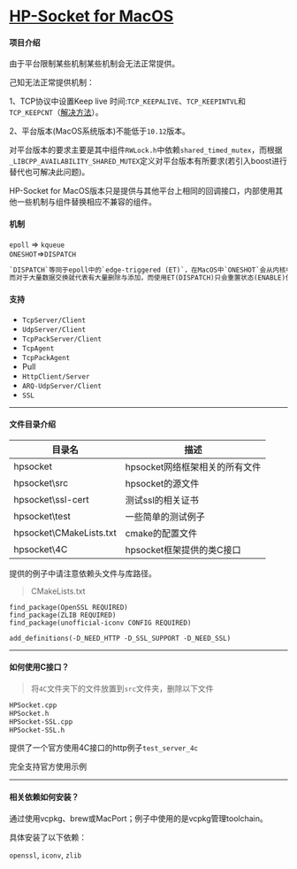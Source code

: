 # [HP-Socket for MacOS](https://gitee.com/xin_chong/HP-Socket-for-macOS)

#### 项目介绍
由于平台限制某些机制某些机制会无法正常提供。

己知无法正常提供机制：

1、TCP协议中设置Keep live 时间:`TCP_KEEPALIVE`、`TCP_KEEPINTVL`和`TCP_KEEPCNT`（[解决方法](http://www.voidcn.com/article/p-afuibcmg-bqk.html)）。

2、平台版本(MacOS系统版本)不能低于`10.12`版本。

对平台版本的要求主要是其中组件`RWLock.h`中依赖`shared_timed_mutex`，而根据`_LIBCPP_AVAILABILITY_SHARED_MUTEX`定义对平台版本有所要求(若引入boost进行替代也可解决此问题)。

HP-Socket for MacOS版本只是提供与其他平台上相同的回调接口，内部使用其他一些机制与组件替换相应不兼容的组件。

#### 机制

`epoll` => `kqueue`  
`ONESHOT`=>`DISPATCH`

```tex
`DISPATCH`等同于epoll中的`edge-triggered (ET)`，在MacOS中`ONESHOT`会从内核中删除，
而对于大量数据交换就代表有大量删除与添加，而使用ET(DISPATCH)只会重置状态(ENABLE)使其无效。
```

#### 支持

- `TcpServer/Client` 
- `UdpServer/Client`
- `TcpPackServer/Client`
- `TcpAgent`
- `TcpPackAgent`
- Pull
- `HttpClient/Server`
- `ARQ-UdpServer/Client`
- `SSL`

------

#### 文件目录介绍

| 目录名                  | 描述                           |
| ----------------------- | ------------------------------ |
| hpsocket                | hpsocket网络框架相关的所有文件 |
| hpsocket\src            | hpsocket的源文件               |
| hpsocket\ssl-cert       | 测试ssl的相关证书              |
| hpsocket\test           | 一些简单的测试例子             |
| hpsocket\CMakeLists.txt | cmake的配置文件                |
| hpsocket\4C             | hpsocket框架提供的类C接口      |

提供的例子中请注意依赖头文件与库路径。

> CMakeLists.txt

```
find_package(OpenSSL REQUIRED)
find_package(ZLIB REQUIRED)
find_package(unofficial-iconv CONFIG REQUIRED)

add_definitions(-D_NEED_HTTP -D_SSL_SUPPORT -D_NEED_SSL)
```

------

#### 如何使用C接口？

> 将`4C`文件夹下的文件放置到`src`文件夹，删除以下文件

```tex
HPSocket.cpp
HPSocket.h
HPSocket-SSL.cpp
HPSocket-SSL.h
```

提供了一个官方使用4C接口的http例子`test_server_4c`

完全支持官方使用示例

------

#### 相关依赖如何安装？

通过使用vcpkg、brew或MacPort；例子中使用的是vcpkg管理toolchain。

具体安装了以下依赖：

`openssl`, `iconv`, `zlib`